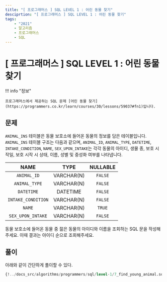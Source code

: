 ```yaml
---
title: "[ 프로그래머스 ] SQL LEVEL 1 : 어린 동물 찾기"
desciprtion: "[ 프로그래머스 ] SQL LEVEL 1 : 어린 동물 찾기"
tags:
    - "2021"
    - 알고리즘
    - 프로그래머스
    - SQL
---
```


# [ 프로그래머스 ] SQL LEVEL 1 : 어린 동물 찾기

!!! info "정보"

    프로그래머스에서 제공하는 SQL 문제 [어린 동물 찾기](https://programmers.co.kr/learn/courses/30/lessons/59037#fn1)입니다.


## 문제

`ANIMAL_INS` 테이블은 동물 보호소에 들어온 동물의 정보를 담은 테이블입니다. `ANIMAL_INS` 테이블 구조는 다음과 같으며, `ANIMAL_ID`, `ANIMAL_TYPE`, `DATETIME`, `INTAKE_CONDITION`, `NAME`, `SEX_UPON_INTAKE`는 각각 동물의 아이디, 생물 종, 보호 시작일, 보호 시작 시 상태, 이름, 성별 및 중성화 여부를 나타냅니다.

|NAME|TYPE|NULLABLE|
|:-:|:--:|:-------:|
|`ANIMAL_ID`|VARCHAR(N)|`FALSE`|
|`ANIMAL_TYPE`|VARCHAR(N)|`FALSE`|
|`DATETIME`|DATETIME|`FALSE`|
|`INTAKE_CONDITION`|VARCHAR(N)|`FALSE`|
|`NAME`|VARCHAR(N)|`TRUE`|
|`SEX_UPON_INTAKE`|VARCHAR(N)|`FALSE`|

동물 보호소에 들어온 동물 중 젊은 동물의 아이디와 이름을 조회하는 SQL 문을 작성해주세요. 이때 결과는 아이디 순으로 조회해주세요.

## 풀이

아래와 같이 간단하게 풀이할 수 있다.

```sql
{!../docs_src/algorithms/programmers/sql/level-1/7_find_young_animal.sql[ln:3-6]!}
```